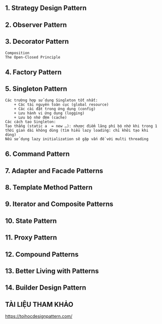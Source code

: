 ## 1. Strategy Design Pattern
## 2. Observer Pattern
## 3. Decorator Pattern
	Composition 
	The Open-Closed Principle
## 4. Factory Pattern
## 5. Singleton Pattern
	Các trường hợp sử dụng Singleton tốt nhất:
		+ Các tài nguyên toàn cục (global resource)
		+ Các cài đặt trong ứng dụng (config)
		+ Lưu hành vi ứng dụng (logging)
		+ Lưu bộ nhớ đệm (cache)
	Các cách tạo Singleton:
	Tạo thẳng (static a  = new …): nhược điểm lãng phí bộ nhớ khi trong 1 thời gian dài không dùng (tìm hiểu lazy loading: chỉ khởi tạo khi dùng)
	Nếu sử dụng lazy initialization sẽ gặp vấn đề với multi threading



## 6. Command Pattern
## 7. Adapter and Facade Patterns
## 8. Template Method Pattern
## 9. Iterator and Composite Patterns
## 10. State Pattern
## 11. Proxy Pattern
## 12. Compound Patterns
## 13. Better Living with Patterns
## 14. Builder Design Pattern

## TÀI LIỆU THAM KHẢO
https://toihocdesignpattern.com/

